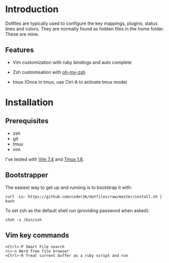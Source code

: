 Introduction
===========

Dotfiles are typically used to configure the key mappings, plugins, status lines and colors.  They are normally found as hidden files in the home folder.  These are mine.


Features
--------

* Vim customization with ruby bindings and auto complete

* Zsh customisation with [oh-my-zsh](https://github.com/robbyrussell/oh-my-zsh)
  
* tmux (Once in tmux, use Ctrl-A to activate tmux mode)



Installation
============


Prerequisites
-------------

* zsh
* git
* tmux
* vim
 

I've tested with [Vim 7.4](http://www.fullybaked.co.uk/articles/installing-latest-vim-on-centos-from-source) and [Tmux 1.8](https://gist.github.com/sturadnidge/4185338).  


Bootstrapper
------------

The easiest way to get up and running is to bootstrap it with:

    curl -Lo- https://github.com/coder36/dotfiles/raw/master/install.sh | bash
  
To set zsh as the default shell run (providing password when asked):
  
    chsh -s /bin/zsh
  
  
Vim key commands
----------------


    <Ctrl>-P Smart File search
    <\>-n Nerd Tree file browser
    <Ctrl>-R Treat current buffer as a ruby script and run


  
  
  
  
  
